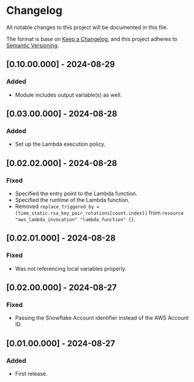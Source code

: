 # Changelog
All notable changes to this project will be documented in this file.

The format is base on [Keep a Changelog](https://keepachangelog.com/en/1.1.0/), and this project adheres to [Semantic Versioning](https://semver.org/spec/v2.0.0.html).

## [0.10.00.000] - 2024-08-29
### Added
- Module includes output variable(s) as well.

## [0.03.00.000] - 2024-08-28
### Added
- Set up the Lambda execution policy.

## [0.02.02.000] - 2024-08-28
### Fixed
- Specified the entry point to the Lambda function.
- Specified the runtime of the Lambda function.
- Removed `replace_triggered_by = [time_static.rsa_key_pair_rotations[count.index]]` from `resource "aws_lambda_invocation" "lambda_function" {}`.

## [0.02.01.000] - 2024-08-28
### Fixed
- Was not referencing local variables properly.

## [0.02.00.000] - 2024-08-27
### Fixed
- Passing the Snowflake Account identifier instead of the AWS Account ID.

## [0.01.00.000] - 2024-08-27
### Added
- First release.